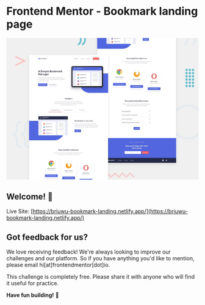 # Frontend Mentor - Bookmark landing page

![Design preview for the Bookmark landing page coding challenge](./src/design/desktop-preview.jpg)

## Welcome! 👋

Live Site: [https://briuwu-bookmark-landing.netlify.app/](https://briuwu-bookmark-landing.netlify.app/)

## Got feedback for us?

We love receiving feedback! We're always looking to improve our challenges and our platform. So if you have anything you'd like to mention, please email hi[at]frontendmentor[dot]io.

This challenge is completely free. Please share it with anyone who will find it useful for practice.

**Have fun building!** 🚀

